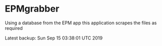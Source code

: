 # EPMgrabber
Using a database from the EPM app this application scrapes the files as required


Latest backup: Sun Sep 15 03:38:01 UTC 2019
